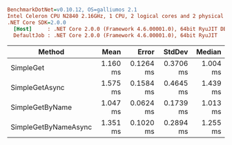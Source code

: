 ``` ini

BenchmarkDotNet=v0.10.12, OS=galliumos 2.1
Intel Celeron CPU N2840 2.16GHz, 1 CPU, 2 logical cores and 2 physical cores
.NET Core SDK=2.0.0
  [Host]     : .NET Core 2.0.0 (Framework 4.6.00001.0), 64bit RyuJIT DEBUG
  DefaultJob : .NET Core 2.0.0 (Framework 4.6.00001.0), 64bit RyuJIT


```
|               Method |     Mean |     Error |    StdDev |   Median |
|--------------------- |---------:|----------:|----------:|---------:|
|            SimpleGet | 1.160 ms | 0.1264 ms | 0.3706 ms | 1.004 ms |
|       SimpleGetAsync | 1.575 ms | 0.1584 ms | 0.4645 ms | 1.439 ms |
|      SimpleGetByName | 1.047 ms | 0.0624 ms | 0.1739 ms | 1.013 ms |
| SimpleGetByNameAsync | 1.351 ms | 0.1020 ms | 0.2894 ms | 1.255 ms |
